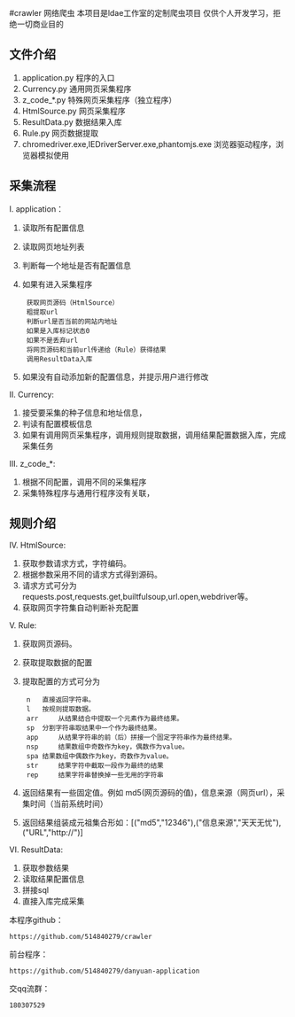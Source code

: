 #crawler 网络爬虫
本项目是ldae工作室的定制爬虫项目
仅供个人开发学习，拒绝一切商业目的

## 文件介绍
1. application.py 	程序的入口
2. Currency.py		通用网页采集程序
3. z_code_*.py		特殊网页采集程序（独立程序）
4. HtmlSource.py 	网页采集程序
3. ResultData.py 	数据结果入库
4. Rule.py			网页数据提取
7. chromedriver.exe,IEDriverServer.exe,phantomjs.exe 浏览器驱动程序，浏览器模拟使用


## 采集流程
I. application：

1. 读取所有配置信息
2. 读取网页地址列表
3. 判断每一个地址是否有配置信息
4. 如果有进入采集程序
    
		获取网页源码（HtmlSource）
		粗提取url
		判断url是否当前的网站内地址
		如果是入库标记状态0
		如果不是丢弃url
		将网页源码和当前url传递给（Rule）获得结果
		调用ResultData入库
5. 如果没有自动添加新的配置信息，并提示用户进行修改

II. Currency:

1. 接受要采集的种子信息和地址信息，
2. 判读有配置模板信息
3. 如果有调用网页采集程序，调用规则提取数据，调用结果配置数据入库，完成采集任务

III. z_code_*:

1. 根据不同配置，调用不同的采集程序
2. 采集特殊程序与通用行程序没有关联，

## 规则介绍
IV. HtmlSource:

1. 获取参数请求方式，字符编码。
2. 根据参数采用不同的请求方式得到源码。
3. 请求方式可分为 requests.post,requests.get,builtfulsoup,url.open,webdriver等。
4. 获取网页字符集自动判断补充配置


V. Rule:

1. 获取网页源码。
2. 获取提取数据的配置
3. 提取配置的方式可分为 

		n 	直接返回字符串。
		l 	按规则提取数据。
		arr 	从结果结合中提取一个元素作为最终结果。
		sp	分割字符串取结果中一个作为最终结果。
		app 	从结果字符串的前（后）拼接一个固定字符串作为最终结果。
		nsp 	结果数组中奇数作为key，偶数作为value。
		spa	结果数组中偶数作为key，奇数作为value。
		str 	结果字符中截取一段作为最终的结果
		rep 	结果字符串替换掉一些无用的字符串
4. 返回结果有一些固定值。例如 md5(网页源码的值)，信息来源（网页url），采集时间（当前系统时间）
5. 返回结果组装成元祖集合形如：[("md5","12346"),("信息来源","天天无忧"),("URL","http://")]

VI. ResultData:

1. 获取参数结果
2. 读取结果配置信息
3. 拼接sql
4. 直接入库完成采集


本程序github：

	https://github.com/514840279/crawler

前台程序：

	https://github.com/514840279/danyuan-application

交qq流群： 

	180307529
